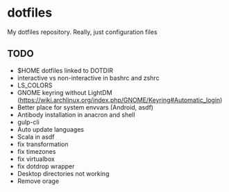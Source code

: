 # dotfiles
My dotfiles repository. Really, just configuration files

## TODO
- $HOME dotfiles linked to DOTDIR
- interactive vs non-interactive in bashrc and zshrc
- LS_COLORS
- GNOME keyring without LightDM
  (https://wiki.archlinux.org/index.php/GNOME/Keyring#Automatic_login)
- Better place for system envvars (Android, asdf)
- Antibody installation in anacron and shell
- gulp-cli
- Auto update languages
- Scala in asdf
- fix transformation
- fix timezones
- fix virtualbox
- fix dotdrop wrapper
- Desktop directories not working
- Remove orage
